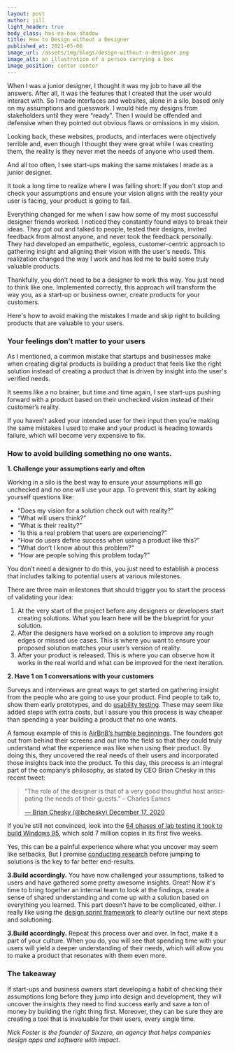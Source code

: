 ```yaml
---
layout: post
author: jill
light_header: true
body_class: has-no-box-shadow
title: How to Design without a Designer
published_at: 2021-05-06
image_url: /assets/img/blogs/design-without-a-designer.png
image_alt: an illustration of a person carrying a box
image_position: center center
---
```


When I was a junior designer, I thought it was my job to have all the answers. After all, it was the features that I created that the user would interact with. So I made interfaces and websites, alone in a silo, based only on my assumptions and guesswork. I would hide my designs from stakeholders until they were “ready”. Then I would be offended and defensive when they pointed out obvious flaws or omissions in my vision.

Looking back, these websites, products, and interfaces were objectively terrible and, even though I thought they were great while I was creating them, the reality is they never met the needs of anyone who used them.

And all too often, I see start-ups making the same mistakes I made as a junior designer.

It took a long time to realize where I was falling short: If you don't stop and check your assumptions and ensure your vision aligns with the reality your user is facing, your product is going to fail.

Everything changed for me when I saw how some of my most successful designer friends worked. I noticed they constantly found ways to break their ideas. They got out and talked to people, tested their designs, invited feedback from almost anyone, and never took the feedback personally. They had developed an empathetic, egoless, customer-centric approach to gathering insight and aligning their vision with the user's needs. This realization changed the way I work and has led me to build some truly valuable products.

Thankfully, you don’t need to be a designer to work this way. You just need to think like one. Implemented correctly, this approach will transform the way you, as a start-up or business owner, create products for your customers.

Here's how to avoid making the mistakes I made and skip right to building products that are valuable to your users.

### Your feelings don’t matter to your users

As I mentioned, a common mistake that startups and businesses make when creating digital products is building a product that feels like the right solution instead of creating a product that is driven by insight into the user's verified needs.

It seems like a no brainer, but time and time again, I see start-ups pushing forward with a product based on their unchecked vision instead of their customer’s reality.

If you haven't asked your intended user for their input then you’re making the same mistakes I used to make and your product is heading towards failure, which will become very expensive to fix.


### How to avoid building something no one wants.

**1. Challenge your assumptions early and often**

Working in a silo is the best way to ensure your assumptions will go unchecked and no one will use your app. To prevent this, start by asking yourself questions like:

* "Does my vision for a solution check out with reality?”
* “What will users think?”
* “What is their reality?”
* “Is this a real problem that users are experiencing?”
* “How do users define success when using a product like this?”
* “What don’t I know about this problem?”
* “How are people solving this problem today?”

You don’t need a designer to do this, you just need to establish a process that includes talking to potential users at various milestones.

There are three main milestones that should trigger you to start the process of validating your idea:

1. At the very start of the project before any designers or developers start creating solutions. What you learn here will be the blueprint for your solution.
2. After the designers have worked on a solution to improve any rough edges or missed use cases. This is where you want to ensure your proposed solution matches your user’s version of reality.
3. After your product is released. This is where you can observe how it works in the real world and what can be improved for the next iteration.

**2. Have 1 on 1 conversations with your customers**

Surveys and interviews are great ways to get started on gathering insight from the people who are going to use your product. Find people to talk to, show them early prototypes, and do [usability testing](https://sixzero.co/startusertesting/). These may seem like added steps with extra costs, but I assure you this process is way cheaper than spending a year building a product that no one wants.

A famous example of this is [AirBnB’s humble beginnings](https://firstround.com/review/How-design-thinking-transformed-Airbnb-from-failing-startup-to-billion-dollar-business/). The founders got out from behind their screens and out into the field so that they could truly understand what the experience was like when using their product. By doing this, they uncovered the real needs of their users and incorporated those insights back into the product. To this day, this process is an integral part of the company’s philosophy, as stated by CEO Brian Chesky in this recent tweet:

<blockquote class="twitter-tweet"><p lang="en" dir="ltr">“The role of the designer is that of a very good thoughtful host anticipating the needs of their guests.” – Charles Eames</p><a href="https://twitter.com/bchesky/status/1339409880638054400?ref_src=twsrc%5Etfw" target="_blank" class="tweet-author">&mdash; Brian Chesky (@bchesky) December 17, 2020</a></blockquote>
<script async src="https://platform.twitter.com/widgets.js" charset="utf-8"></script>

If you’re still not convinced, look into the [64 phases of lab testing it took to build Windows 95](https://socket3.wordpress.com/2018/02/03/designing-windows-95s-user-interface/), which sold 7 million copies in its first five weeks.

Yes, this can be a painful experience where what you uncover may seem like setbacks, But I promise [conducting research](https://sixzero.co/startusertesting/0-introduction/#why-should-you-conduct-user-testing) before jumping to solutions is the key to far better end-results.

**3.Build accordingly.**
You have now challenged your assumptions, talked to users and have gathered some pretty awesome insights. Great! Now it's time to bring together an internal team to look at the findings, create a sense of shared understanding and come up with a solution based on everything you learned. This part doesn’t have to be complicated, either. I really like using the [design sprint framework](https://en.wikipedia.org/wiki/Design_sprint) to clearly outline our next steps and solutioning.

**3.Build accordingly.**
Repeat this process over and over. In fact, make it a part of your culture. When you do, you will see that spending time with your users will yield a deeper understanding of their needs, which will allow you to make a product that resonates with them even more.


### The takeaway
If start-ups and business owners start developing a habit of checking their assumptions long before they jump into design and development, they will uncover the insights they need to find success early and save a ton of money by building the right thing first. Moreover, they can be sure they are creating a tool that is invaluable for their users, every single time.

_Nick Foster is the founder of Sixzero, an agency that helps companies design apps and software with impact._
